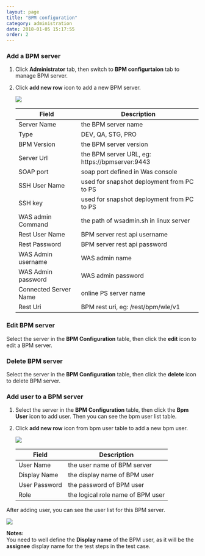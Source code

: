 ```yaml
---
layout: page
title: "BPM configuration"
category: administration
date: 2018-01-05 15:17:55
order: 2
---
```


### Add a BPM server
  1. Click **Administrator** tab, then switch to  **BPM configurtaion** tab to manage BPM server.  
  
  2. Click **add new row** icon to add a new BPM server.  
  
     ![][administrator_bpmserver]  

      |   Field                | Description                                                             |
      | ---------------------- |-------------------------------------------------------------------------|                                          
      | Server Name            | the BPM server name                                                                        |  
      | Type                   | DEV, QA, STG, PRO                                                          |
      | BPM Version            | the BPM server version                                                                        |
      | Server Url             | the BPM server URL, eg: https://bpmserver:9443                     |                                                                        
      | SOAP port              | soap port defined in Was console                                |
      | SSH User Name          | used for snapshot deployment from PC to PS                            | 
      | SSH key                | used for snapshot deployment from PC to PS                           |
      | WAS admin Command      | the path of wsadmin.sh  in linux server                                 |      
      | Rest User Name         | BPM server rest api username                                            |
      | Rest Password          | BPM server rest api password                                            |   
      | WAS Admin username     | WAS admin name                                                                        |
      | WAS Admin password     | WAS admin password                                                                        |  
      | Connected Server Name  | online PS server name               |
      | Rest Uri               | BPM rest uri, eg: /rest/bpm/wle/v1                                                           |   


### Edit BPM server
  Select the server in the **BPM Configuration** table, then click the	**edit** icon to edit a BPM server. 


### Delete BPM server
  Select the server in the **BPM Configuration** table, then click the **delete** icon to delete BPM server. 

### Add user to a BPM server
  1. Select the server in the **BPM Configuration** table, then click the **Bpm User** icon to add user. Then you can see the bpm user list table. 
  
  2. Click **add new row** icon from bpm user table to add a new bpm user.  
	
     ![][administrator_bpmuser]           
	  
	 |   Field                | Description                                                             |
     | ---------------------- |-------------------------------------------------------------------------|                                          
     | User    Name           | the user name of BPM server                                              |  
     | Display Name           | the display name of BPM user                                          |
     | User Password          | the password of BPM user                                                |
     | Role                   | the logical role name of BPM user                                                    |  
 

  After adding user, you can see the user list for this BPM server.
  
  ![][administrator_bpmuserlist]    
	
**Notes:**   
You need to well define the **Display name** of the BPM user, as it will be the **assignee** display name for the test steps in the test case.
  
[administrator_bpmserver]: ../images/administrator/administrator_bpmserver.png
[administrator_bpmuser]: ../images/administrator/administrator_bpmuser.png
[administrator_bpmuserlist]: ../images/administrator/administrator_userlist.png
